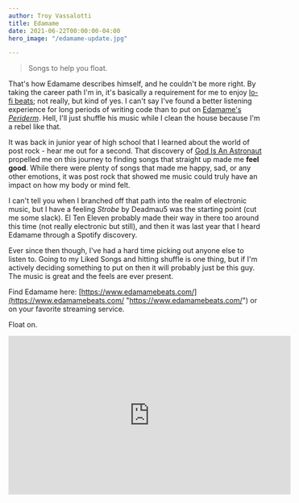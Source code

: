 ```yaml
---
author: Troy Vassalotti
title: Edamame
date: 2021-06-22T00:00:00-04:00
hero_image: "/edamame-update.jpg"

---
```

> Songs to help you float.

That's how Edamame describes himself, and he couldn't be more right. By taking the career path I'm in, it's basically a requirement for me to enjoy [lo-fi beats](https://www.lofi.cafe/); not really, but kind of yes. I can't say I've found a better listening experience for long periods of writing code than to put on [Edamame's _Periderm_](https://edamame.bandcamp.com/album/periderm). Hell, I'll just shuffle his music while I clean the house because I'm a rebel like that.

It was back in junior year of high school that I learned about the world of post rock - hear me out for a second. That discovery of [God Is An Astronaut](https://godisanastronaut.com/) propelled me on this journey to finding songs that straight up made me **feel good**. While there were plenty of songs that made me happy, sad, or any other emotions, it was post rock that showed me music could truly have an impact on how my body or mind felt.

I can't tell you when I branched off that path into the realm of electronic music, but I have a feeling _Strobe_ by Deadmau5 was the starting point (cut me some slack). El Ten Eleven probably made their way in there too around this time (not really electronic but still), and then it was last year that I heard Edamame through a Spotify discovery.

Ever since then though, I've had a hard time picking out anyone else to listen to. Going to my Liked Songs and hitting shuffle is one thing, but if I'm actively deciding something to put on then it will probably just be this guy. The music is great and the feels are ever present.

Find Edamame here: [https://www.edamamebeats.com/](https://www.edamamebeats.com/ "https://www.edamamebeats.com/") or on your favorite streaming service.

Float on.

<div class="video-embed"><iframe width="560" height="315" loading="lazy" src="https://www.youtube-nocookie.com/embed/GGD5ksNuito" title="YouTube video player" frameborder="0" allow="accelerometer; autoplay; clipboard-write; encrypted-media; gyroscope; picture-in-picture" allowfullscreen></iframe></div>